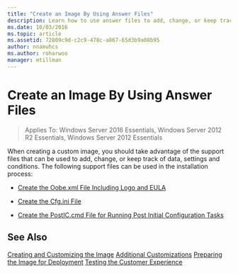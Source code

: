 ```yaml
---
title: "Create an Image By Using Answer Files"
description: Learn how to use answer files to add, change, or keep track of data, settings and conditions when you crate a custom image.
ms.date: 10/03/2016
ms.topic: article
ms.assetid: 72809c9d-c2c9-478c-a867-65d3b9a08b95
author: nnamuhcs
ms.author: roharwoo
manager: mtillman
---
```


# Create an Image By Using Answer Files

>Applies To: Windows Server 2016 Essentials, Windows Server 2012 R2 Essentials, Windows Server 2012 Essentials

When creating a custom image, you should take advantage of the support files that can be used to add, change, or keep track of data, settings and conditions. The following support files can be used in the installation process:

-   [Create the Oobe.xml File Including Logo and EULA](Create-the-Oobe.xml-File-Including-Logo-and-EULA.md)

-   [Create the Cfg.ini File](Create-the-Cfg.ini-File.md)

-   [Create the PostIC.cmd File for Running Post Initial Configuration Tasks](Create-the-PostIC.cmd-File-for-Running-Post-Initial-Configuration-Tasks.md)

## See Also
 [Creating and Customizing the Image](Creating-and-Customizing-the-Image.md)
 [Additional Customizations](Additional-Customizations.md)
 [Preparing the Image for Deployment](Preparing-the-Image-for-Deployment.md)
 [Testing the Customer Experience](Testing-the-Customer-Experience.md)
